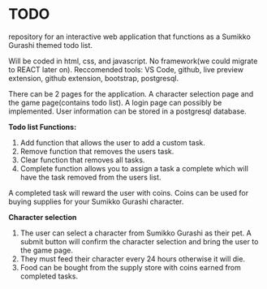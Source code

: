 # TODO
repository for an interactive web application that functions as a Sumikko Gurashi themed todo list.

Will be coded in html, css, and javascript. No framework(we could migrate to REACT later on). 
Reccomended tools: VS Code, github, live preview extension, github extension, bootstrap, postgresql.  

There can be 2 pages for the application. A character selection page and the game page(contains todo list). A login page can possibly be implemented. 
User information can be stored in a postgresql database. 

**Todo list Functions:**
1. Add function that allows the user to add a custom task.
2. Remove function that removes the users task.
3. Clear function that removes all tasks.
4. Complete function allows you to assign a task a complete which will have the task removed from the users list.

A completed task will reward the user with coins. Coins can be used for buying supplies for your Sumikko Gurashi character.

**Character selection**
1. The user can select a character from Sumikko Gurashi as their pet. A submit button will confirm the character selection and bring the user to the game page. 
2. They must feed their character every 24 hours otherwise it will die.
3. Food can be bought from the supply store with coins earned from completed tasks. 




